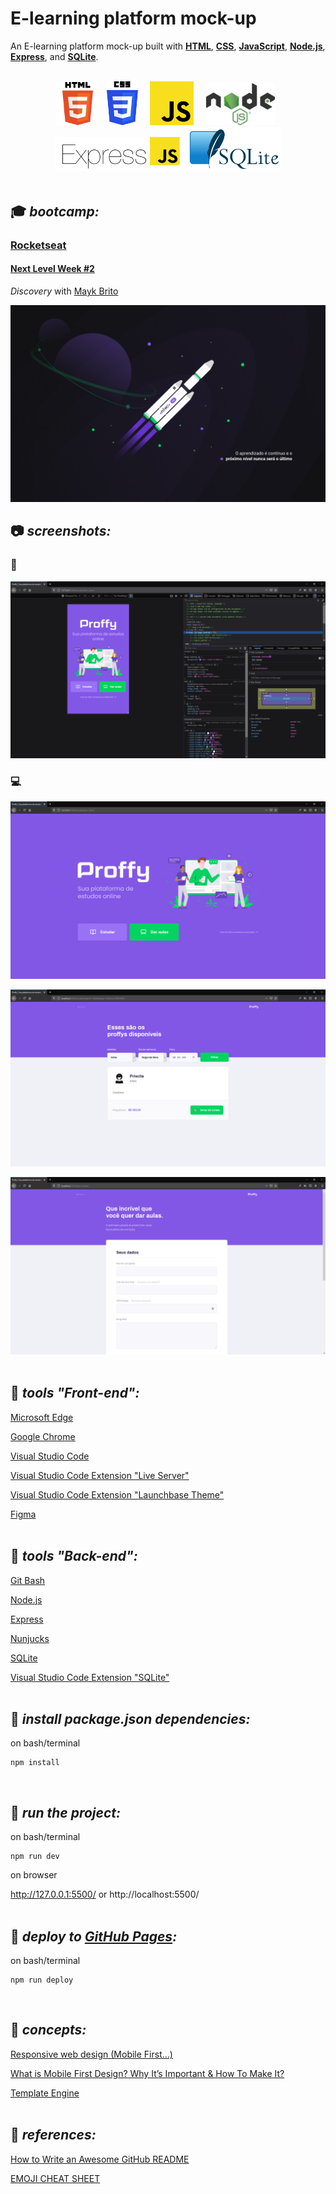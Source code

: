 # E-learning platform mock-up

An E-learning platform mock-up built with **[HTML](https://whatwg.org/)**, **[CSS](https://www.w3.org/Style/CSS/)**, **[JavaScript](https://developer.mozilla.org/en-US/docs/Web/JavaScript)**, **[Node.js](https://nodejs.org/)**, **[Express](https://expressjs.com/)**, and **[SQLite](https://www.sqlite.org/)**.  

<br>

<div align="center">
<img src="./readme/logos/HTML5.png" width="69">
&nbsp
<img src="./readme/logos/CSS3.png" width="50">
&nbsp
&nbsp
<img src="./readme/logos/JS.png" width="70">
&nbsp
&nbsp
<img src="./readme/logos/node.png" width="110">
&nbsp
<img src="./readme/logos/expressjs.png" width="200">
&nbsp
<img src="./readme/logos/SQLite.png" width="150">
</div>

<br>

## :mortar_board: **_bootcamp:_**  

### [Rocketseat](https://rocketseat.com.br/)

#### [Next Level Week #2](https://nextlevelweek.com/)

*Discovery* with [Mayk Brito](https://github.com/maykbrito)  

![nlw2](./readme/logos/nwl2.jpg)
<br>

## :camera: **_screenshots:_**  

### :iphone:  

![mobile](./readme/screeshots/home_mobile.png)  

### :computer:  

![home](./readme/screeshots/home_desk.png)  

![estudar](./readme/screeshots/study.png)  

![dar-aulas](./readme/screeshots/give-classes.png)  
<br>

## :wrench: **_tools "Front-end":_**  

[Microsoft Edge](https://www.microsoft.com/en-us/edge)  

[Google Chrome](https://www.google.com/chrome/)  

[Visual Studio Code](https://code.visualstudio.com/)  

[Visual Studio Code Extension "Live Server"](https://marketplace.visualstudio.com/items?itemName=ritwickdey.LiveServer)  

[Visual Studio Code Extension "Launchbase Theme"](https://marketplace.visualstudio.com/items?itemName=maykbrito.theme-launchbase)  

[Figma](https://www.figma.com/)  
<br>

## :hammer: **_tools "Back-end":_**  

[Git Bash](https://gitforwindows.org/)  

[Node.js](https://nodejs.org/en/)  

[Express](https://expressjs.com/)  

[Nunjucks](https://mozilla.github.io/nunjucks/)  

[SQLite](https://www.sqlite.org/)  

[Visual Studio Code Extension "SQLite"](https://marketplace.visualstudio.com/items?itemName=alexcvzz.vscode-sqlite)  
<br>

## :dvd: **_install package.json dependencies:_**

on bash/terminal  
```
npm install
```
<br>

## :runner: **_run the project:_**  

on bash/terminal  
```
npm run dev
```

on browser  

http://127.0.0.1:5500/ or http://localhost:5500/  
<br>

## :rocket: **_deploy to [GitHub Pages](https://pages.github.com/):_**

on bash/terminal  
```
npm run deploy
```
<br>

## :green_book: **_concepts:_**  

[Responsive web design (Mobile First...)](https://en.wikipedia.org/wiki/Responsive_web_design)  

[What is Mobile First Design? Why It’s Important & How To Make It?](https://medium.com/@Vincentxia77/what-is-mobile-first-design-why-its-important-how-to-make-it-7d3cf2e29d00)  

[Template Engine](https://en.wikipedia.org/wiki/Template_processor)  
<br>

## :blue_book: **_references:_**  

[How to Write an Awesome GitHub README](https://healeycodes.com/github/beginners/tutorial/productivity/2019/04/14/writing-an-awesome-github-readme.html)  

[EMOJI CHEAT SHEET](https://www.webfx.com/tools/emoji-cheat-sheet/)  